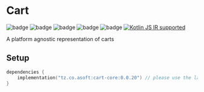 # Cart
![badge][badge-maven] ![badge][badge-mpp] ![badge][badge-android] ![badge][badge-js] ![badge][badge-jvm] [![Kotlin JS IR supported][badge-js-ir]](https://kotl.in/jsirsupported)

A platform agnostic representation of carts

## Setup
```kotlin
dependencies {
    implementation("tz.co.asoft:cart-core:0.0.20") // please use the latest version possible
}
```

[badge-maven]: https://img.shields.io/maven-central/v/tz.co.asoft/cart-core/0.0.20?style=flat
[badge-mpp]: https://img.shields.io/badge/kotlin-multiplatform-blue?style=flat
[badge-android]: http://img.shields.io/badge/platform-android-brightgreen.svg?style=flat
[badge-js]: http://img.shields.io/badge/platform-js-yellow.svg?style=flat
[badge-js-ir]: https://img.shields.io/badge/Kotlin%2FJS-IR%20supported-yellow
[badge-jvm]: http://img.shields.io/badge/platform-jvm-orange.svg?style=flat

